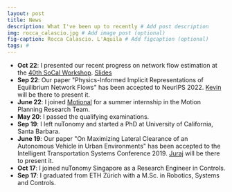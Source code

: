 ```yaml
---
layout: post
title: News
description: What I've been up to recently # Add post description
img: rocca_calascio.jpg # Add image post (optional)
fig-caption: Rocca Calascio. L'Aquila # Add figcaption (optional)
tags: #
---
```


- **Oct 22**: I presented our recent progress on network flow estimation at the [40th SoCal Workshop](https://sccw.caltech.edu "40 Socal website"). [Slides](https://drive.google.com/file/d/1HuD2PmaePWfiM3NaHyVGsxJPWD52Wi8t/view?usp=sharing "Socal slides")
- **Sep 22**: Our paper "Physics-Informed Implicit Representations of Equilibrium Network Flows" has been accepted to NeurIPS 2022. [Kevin](https://sites.engineering.ucsb.edu/~kevinsmith/ "KS's website") will be there to present it.
- **June 22**: I joined [Motional](https://motional.com "Motional's website") for a summer internship in the Motion Planning Research Team.
- **May 20**: I passed the qualifying examinations.
- **Sep 19**: I left nuTonomy and started a PhD at University of California, Santa Barbara.
- **June 19**: Our paper "On Maximizing Lateral Clearance of an Autonomous Vehicle in Urban Environments" has been accepted to the Intelligent Transportation Systems Conference 2019. [Juraj](https://scholar.google.com/citations?user=73D0CgcAAAAJ&hl=default "Juraj's Google Scholar") will be there to present it.
- **Oct 17**: I joined nuTonomy Singapore as a Research Engineer in Controls.
- **Sep 17**: I graduated from ETH Zürich with a M.Sc. in Robotics, Systems and Controls.
